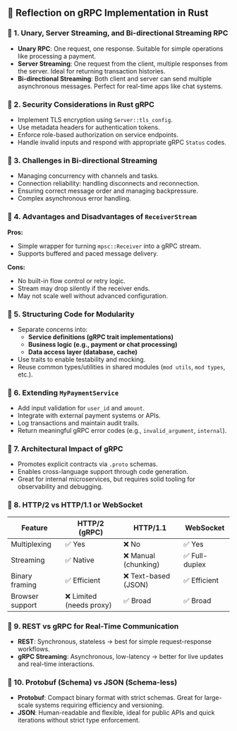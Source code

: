 ## 🧠 Reflection on gRPC Implementation in Rust

### 🔹 1. Unary, Server Streaming, and Bi-directional Streaming RPC
- **Unary RPC**: One request, one response. Suitable for simple operations like processing a payment.
- **Server Streaming**: One request from the client, multiple responses from the server. Ideal for returning transaction histories.
- **Bi-directional Streaming**: Both client and server can send multiple asynchronous messages. Perfect for real-time apps like chat systems.

### 🔹 2. Security Considerations in Rust gRPC
- Implement TLS encryption using `Server::tls_config`.
- Use metadata headers for authentication tokens.
- Enforce role-based authorization on service endpoints.
- Handle invalid inputs and respond with appropriate gRPC `Status` codes.

### 🔹 3. Challenges in Bi-directional Streaming
- Managing concurrency with channels and tasks.
- Connection reliability: handling disconnects and reconnection.
- Ensuring correct message order and managing backpressure.
- Complex asynchronous error handling.

### 🔹 4. Advantages and Disadvantages of `ReceiverStream`
**Pros:**
- Simple wrapper for turning `mpsc::Receiver` into a gRPC stream.
- Supports buffered and paced message delivery.

**Cons:**
- No built-in flow control or retry logic.
- Stream may drop silently if the receiver ends.
- May not scale well without advanced configuration.

### 🔹 5. Structuring Code for Modularity
- Separate concerns into:
  - **Service definitions (gRPC trait implementations)**
  - **Business logic (e.g., payment or chat processing)**
  - **Data access layer (database, cache)**
- Use traits to enable testability and mocking.
- Reuse common types/utilities in shared modules (`mod utils`, `mod types`, etc.).

### 🔹 6. Extending `MyPaymentService`
- Add input validation for `user_id` and `amount`.
- Integrate with external payment systems or APIs.
- Log transactions and maintain audit trails.
- Return meaningful gRPC error codes (e.g., `invalid_argument`, `internal`).

### 🔹 7. Architectural Impact of gRPC
- Promotes explicit contracts via `.proto` schemas.
- Enables cross-language support through code generation.
- Great for internal microservices, but requires solid tooling for observability and debugging.

### 🔹 8. HTTP/2 vs HTTP/1.1 or WebSocket

| Feature           | HTTP/2 (gRPC)        | HTTP/1.1               | WebSocket                |
|-------------------|-----------------------|-------------------------|---------------------------|
| Multiplexing      | ✅ Yes               | ❌ No                  | ✅ Yes                   |
| Streaming         | ✅ Native            | ❌ Manual (chunking)   | ✅ Full-duplex           |
| Binary framing    | ✅ Efficient         | ❌ Text-based (JSON)   | ✅ Efficient             |
| Browser support   | ❌ Limited (needs proxy) | ✅ Broad             | ✅ Broad                 |

### 🔹 9. REST vs gRPC for Real-Time Communication
- **REST**: Synchronous, stateless → best for simple request-response workflows.
- **gRPC Streaming**: Asynchronous, low-latency → better for live updates and real-time interactions.

### 🔹 10. Protobuf (Schema) vs JSON (Schema-less)
- **Protobuf**: Compact binary format with strict schemas. Great for large-scale systems requiring efficiency and versioning.
- **JSON**: Human-readable and flexible, ideal for public APIs and quick iterations without strict type enforcement.
